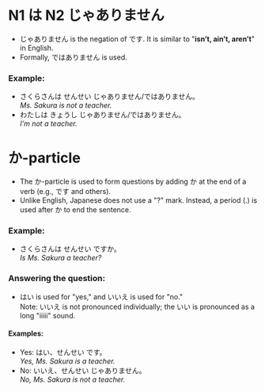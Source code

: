 # **N1 は N2 じゃありません**

- じゃありません is the negation of です. It is similar to "**isn’t, ain’t, aren’t**" in English.
- Formally, ではありません is used.

### Example:

- さくらさんは せんせい じゃありません/ではありません。  
  _Ms. Sakura is not a teacher._
- わたしは きょうし じゃありません/ではありません。  
  _I’m not a teacher._

# **か-particle**

- The か-particle is used to form questions by adding か at the end of a verb (e.g., です and others).
- Unlike English, Japanese does not use a "?" mark. Instead, a period (.) is used after か to end the sentence.

### Example:

- さくらさんは せんせい ですか。  
  _Is Ms. Sakura a teacher?_

### Answering the question:

- はい is used for "yes," and いいえ is used for "no."  
  Note: いいえ is not pronounced individually; the いい is pronounced as a long "iiiii" sound.

#### Examples:

- Yes: はい、せんせい です。  
  _Yes, Ms. Sakura is a teacher._
- No: いいえ、せんせい じゃありません。  
  _No, Ms. Sakura is not a teacher._
